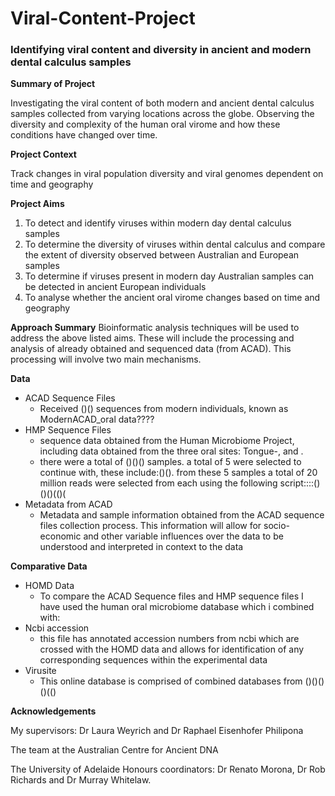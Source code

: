 # Viral-Content-Project

### Identifying viral content and diversity in ancient and modern dental calculus samples

**Summary of Project**

Investigating the viral content of both modern and ancient dental calculus samples collected from varying locations across the globe. Observing the diversity and complexity of the human oral virome and how these conditions have changed over time. 

**Project Context**

Track changes in viral population diversity and viral genomes dependent on time and geography 

**Project Aims**

 1. To detect and identify viruses within modern day dental calculus samples
 2. To determine the diversity of viruses within dental calculus and compare the extent of diversity observed between Australian and European samples
 3. To determine if viruses present in modern day Australian samples can be detected in ancient European individuals
 4. To analyse whether the ancient oral virome changes based on time and geography

**Approach Summary**
Bioinformatic analysis techniques will be used to address the above listed aims. These will include the processing and analysis of already obtained and sequenced data (from ACAD). This processing will involve two main mechanisms. 

**Data**
 - ACAD Sequence Files
	 - Received ()() sequences from modern individuals, known as ModernACAD_oral data????
 - HMP Sequence Files
	 - sequence data obtained from the Human Microbiome Project, including data obtained from the three oral sites: Tongue-, and .
	 - there were a total of ()()() samples. a total of 5 were selected to continue with, these include:()(). from these 5 samples a total of 20 million reads were selected from each using the following script::::()()()(()( 
 - Metadata from ACAD
	 - Metadata and sample information obtained from the ACAD sequence files collection process. This information will allow for socio-economic and other variable influences over the data to be understood and interpreted in context to the data

**Comparative Data**
 - HOMD Data
	 - To compare the ACAD Sequence files and HMP sequence files I have used the human oral microbiome database which i combined with:
 - Ncbi accession 
	 - this file has annotated accession numbers from ncbi which are crossed with the HOMD data and allows for identification of any corresponding sequences within the experimental data
 - Virusite 
	 - This online database is comprised of combined databases from ()()()()(()

**Acknowledgements**

My supervisors: Dr Laura Weyrich and Dr Raphael Eisenhofer Philipona 

The team at the Australian Centre for Ancient DNA

The University of Adelaide Honours coordinators: Dr Renato Morona, Dr Rob Richards and Dr Murray Whitelaw. 
